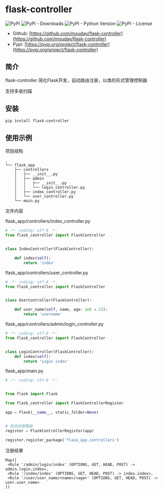 # flask-controller

![PyPI](https://img.shields.io/pypi/v/flask-controller.svg)
![PyPI - Downloads](https://img.shields.io/pypi/dm/flask-controller)
![PyPI - Python Version](https://img.shields.io/pypi/pyversions/flask-controller)
![PyPI - License](https://img.shields.io/pypi/l/flask-controller)

- Github: [https://github.com/mouday/flask-controller](https://github.com/mouday/flask-controller)
- Pypi: [https://pypi.org/project/flask-controller](https://pypi.org/project/flask-controller)

## 简介

flask-controller 简化Flask开发，自动路由注册，以类的形式管理控制器

支持多层扫描

## 安装

```bash
pip install flask-controller
```

## 使用示例

项目结构
```
.
└── flask_app
    ├── controllers
    │   ├── __init__.py
    │   ├── admin
    │   │   ├── __init__.py
    │   │   └── login_controller.py
    │   ├── index_controller.py
    │   └── user_controller.py
    └── main.py

```

文件内容


flask_app/controllers/index_controller.py
```python
# -*- coding: utf-8 -*-
from flask_controller import FlaskController


class IndexController(FlaskController):

    def index(self):
        return 'index'

```
flask_app/controllers/user_controller.py
```python
# -*- coding: utf-8 -*-
from flask_controller import FlaskController


class UserController(FlaskController):

    def user_name(self, name, age: int = 23):
        return 'username'

```

flask_app/controllers/admin/login_controller.py
```python
# -*- coding: utf-8 -*-
from flask_controller import FlaskController


class LoginController(FlaskController):
    def index(self):
        return 'Login index'

```

flask_app/main.py
```python
# -*- coding: utf-8 -*-


from flask import Flask

from flask_controller import FlaskControllerRegister

app = Flask(__name__, static_folder=None)


# 自动注册路由
register = FlaskControllerRegister(app)

register.register_package('flask_app.controllers')

```


注册结果
```
Map([
 <Rule '/admin/login/index' (OPTIONS, GET, HEAD, POST) -> admin.login.index>,
 <Rule '/index/index' (OPTIONS, GET, HEAD, POST) -> index.index>,
 <Rule '/user/user_name/<name>/<age>' (OPTIONS, GET, HEAD, POST) -> user.user_name>
])
```